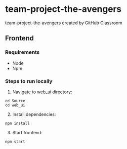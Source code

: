 # team-project-the-avengers
team-project-the-avengers created by GitHub Classroom

## Frontend
### Requirements
- Node
- Npm

### Steps to run locally
1. Navigate to web_ui directory:
```
cd Source
cd web_ui
```

2. Install dependencies:
```
npm install
```

3. Start frontend:
```
npm start
```